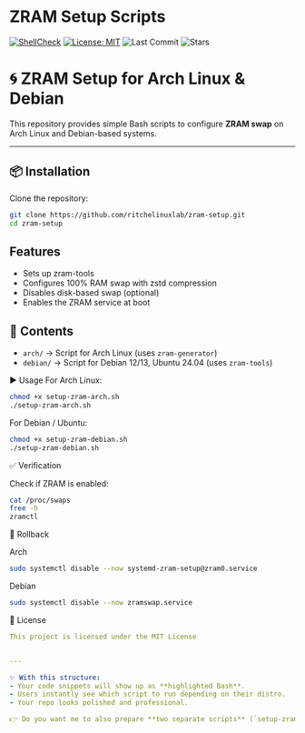 # ZRAM Setup Scripts

[![ShellCheck](https://github.com/ritchelinuxlab/zram-setup/actions/workflows/shellcheck.yml/badge.svg)](https://github.com/ritchelinuxlab/zram-setup/actions/workflows/shellcheck.yml)
[![License: MIT](https://img.shields.io/badge/License-MIT-blue.svg)](LICENSE)
![Last Commit](https://img.shields.io/github/last-commit/ritchelinuxlab/zram-setup)
![Stars](https://img.shields.io/github/stars/ritchelinuxlab/zram-setup?style=social)

# 🌀 ZRAM Setup for Arch Linux & Debian

This repository provides simple Bash scripts to configure **ZRAM swap** on Arch Linux and Debian-based systems.

---

## 📦 Installation

Clone the repository:
```bash
git clone https://github.com/ritchelinuxlab/zram-setup.git
cd zram-setup

```

## Features
- Sets up zram-tools
- Configures 100% RAM swap with zstd compression
- Disables disk-based swap (optional)
- Enables the ZRAM service at boot

## 📂 Contents
- `arch/`   → Script for Arch Linux (uses `zram-generator`)
- `debian/` → Script for Debian 12/13, Ubuntu 24.04 (uses `zram-tools`)

▶️ Usage
For Arch Linux:
```bash
chmod +x setup-zram-arch.sh
./setup-zram-arch.sh
```
For Debian / Ubuntu:
```bash
chmod +x setup-zram-debian.sh
./setup-zram-debian.sh
```
✅ Verification

Check if ZRAM is enabled:
```bash
cat /proc/swaps
free -h
zramctl
```
🧹 Rollback

Arch
```bash
sudo systemctl disable --now systemd-zram-setup@zram0.service
```

Debian
```bash
sudo systemctl disable --now zramswap.service
```


📜 License
```yaml
This project is licensed under the MIT License


---

✨ With this structure:  
- Your code snippets will show up as **highlighted Bash**.  
- Users instantly see which script to run depending on their distro.  
- Your repo looks polished and professional.  

👉 Do you want me to also prepare **two separate scripts** (`setup-zram-arch.sh` and `setup-zram-debian.sh`) so your README matches your repo’s files?


